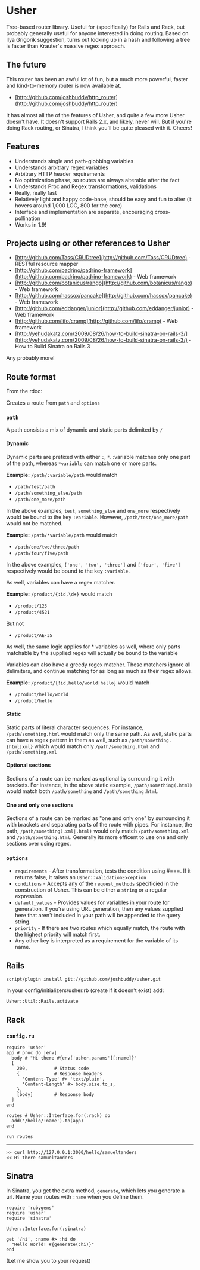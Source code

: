 # Usher

Tree-based router library. Useful for (specifically) for Rails and Rack, but probably generally useful for anyone interested in doing routing. Based on Ilya Grigorik suggestion, turns out looking up in a hash and following a tree is faster than Krauter's massive regex approach.

## The future

This router has been an awful lot of fun, but a much more powerful, faster and kind-to-memory router is now available at.

* [http://github.com/joshbuddy/http_router](http://github.com/joshbuddy/http_router)

It has almost all the of the features of Usher, and quite a few more Usher doesn't have. It doesn't support Rails 2.x, and likely, never will. But if you're doing Rack routing, or Sinatra, I think you'll be quite pleased with it. Cheers!

## Features

* Understands single and path-globbing variables
* Understands arbitrary regex variables
* Arbitrary HTTP header requirements
* No optimization phase, so routes are always alterable after the fact
* Understands Proc and Regex transformations, validations
* Really, really fast
* Relatively light and happy code-base, should be easy and fun to alter (it hovers around 1,000 LOC, 800 for the core)
* Interface and implementation are separate, encouraging cross-pollination
* Works in 1.9!

## Projects using or other references to Usher

* [http://github.com/Tass/CRUDtree](http://github.com/Tass/CRUDtree) - RESTful resource mapper
* [http://github.com/padrino/padrino-framework](http://github.com/padrino/padrino-framework) - Web framework
* [http://github.com/botanicus/rango](http://github.com/botanicus/rango) - Web framework
* [http://github.com/hassox/pancake](http://github.com/hassox/pancake) - Web framework
* [http://github.com/eddanger/junior](http://github.com/eddanger/junior) - Web framework
* [http://github.com/lifo/cramp](http://github.com/lifo/cramp) - Web framework
* [http://yehudakatz.com/2009/08/26/how-to-build-sinatra-on-rails-3/](http://yehudakatz.com/2009/08/26/how-to-build-sinatra-on-rails-3/) - How to Build Sinatra on Rails 3

Any probably more!

## Route format

From the rdoc:

Creates a route from `path` and `options`

### `path`
A path consists a mix of dynamic and static parts delimited by `/`

#### Dynamic
Dynamic parts are prefixed with either `:`, `*`.  :variable matches only one part of the path, whereas `*variable` can match one or
more parts.

<b>Example:</b>
`/path/:variable/path` would match

* `/path/test/path`
* `/path/something_else/path`
* `/path/one_more/path`

In the above examples, `test`, `something_else` and `one_more` respectively would be bound to the key `:variable`.
However, `/path/test/one_more/path` would not be matched.

<b>Example:</b>
`/path/*variable/path` would match

* `/path/one/two/three/path`
* `/path/four/five/path`

In the above examples, `['one', 'two', 'three']` and `['four', 'five']` respectively would be bound to the key `:variable`.

As well, variables can have a regex matcher.

<b>Example:</b>
`/product/{:id,\d+}` would match

* `/product/123`
* `/product/4521`

But not
* `/product/AE-35`

As well, the same logic applies for * variables as well, where only parts matchable by the supplied regex will
actually be bound to the variable

Variables can also have a greedy regex matcher. These matchers ignore all delimiters, and continue matching for as long as much as their
regex allows.

<b>Example:</b>
`/product/{!id,hello/world|hello}` would match

* `/product/hello/world`
* `/product/hello`


#### Static

Static parts of literal character sequences. For instance, `/path/something.html` would match only the same path.
As well, static parts can have a regex pattern in them as well, such as `/path/something.{html|xml}` which would match only
`/path/something.html` and `/path/something.xml`

#### Optional sections

Sections of a route can be marked as optional by surrounding it with brackets. For instance, in the above static example, `/path/something(.html)` would match both `/path/something` and `/path/something.html`.

#### One and only one sections

Sections of a route can be marked as "one and only one" by surrounding it with brackets and separating parts of the route with pipes.
For instance, the path, `/path/something(.xml|.html)` would only match `/path/something.xml` and
`/path/something.html`. Generally its more efficent to use one and only sections over using regex.

### `options`
* `requirements` - After transformation, tests the condition using #===. If it returns false, it raises an `Usher::ValidationException`
* `conditions` - Accepts any of the `request_methods` specificied in the construction of Usher. This can be either a `string` or a regular expression.
* `default_values` - Provides values for variables in your route for generation. If you're using URL generation, then any values supplied here that aren't included in your path will be appended to the query string.
* `priority` - If there are two routes which equally match, the route with the highest priority will match first.
* Any other key is interpreted as a requirement for the variable of its name.

## Rails

    script/plugin install git://github.com/joshbuddy/usher.git

In your config/initializers/usher.rb (create if it doesn't exist) add:

    Usher::Util::Rails.activate

## Rack

### `config.ru`

    require 'usher'
    app # proc do |env|
      body # "Hi there #{env['usher.params'][:name]}"
      [
        200,          # Status code
        {             # Response headers
          'Content-Type' #> 'text/plain',
          'Content-Length' #> body.size.to_s,
        },
        [body]        # Response body
      ]
    end
   
    routes # Usher::Interface.for(:rack) do
      add('/hello/:name').to(app)
    end
   
    run routes

------------

    >> curl http://127.0.0.1:3000/hello/samueltanders
    << Hi there samueltanders


## Sinatra

In Sinatra, you get the extra method, `generate`, which lets you generate a url. Name your routes with `:name` when you define them.

    require 'rubygems'
    require 'usher'
    require 'sinatra'
    
    Usher::Interface.for(:sinatra)
    
    get '/hi', :name #> :hi do
      "Hello World! #{generate(:hi)}"
    end

(Let me show you to your request)
